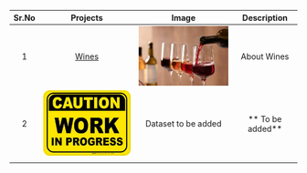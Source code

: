 | Sr.No  | Projects  |  Image | Description  |
| :------------: | :------------: | :------------: | :------------: |
|  1 |  [Wines](https://github.com/deepaksaldanha/EDA/tree/main/Wines "Wines") |[![Wines](https://raw.githubusercontent.com/deepaksaldanha/EDA/main/Wines/Images/wine.jpg "Wines")](https://raw.githubusercontent.com/deepaksaldanha/EDA/main/Wines/Images/wine.jpg "Wines")   |  About Wines |
|  2 |  [![To be added](https://raw.githubusercontent.com/deepaksaldanha/EDA/main/To%20be%20added/Images/WIP.jpg "To be added")](https://raw.githubusercontent.com/deepaksaldanha/EDA/main/To%20be%20added/Images/WIP.jpg "To be added")  |Dataset to be added  |  ** To be added**|
|   |   |   |   |
